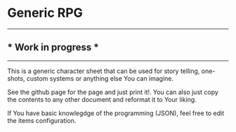 # Generic RPG

---

## * Work in progress *

---

This is a generic character sheet that can be used for story telling, one-shots, custom systems or anything else You can imagine.


See the github page for the page and just print it!. You can also just copy the contents to any other document and reformat it to Your liking.

If You have basic knowlegdge of the programming (JSON), feel free to edit the items configuration.
